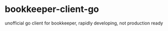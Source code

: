 # bookkeeper-client-go
unofficial go client for bookkeeper, rapidly developing, not production ready
